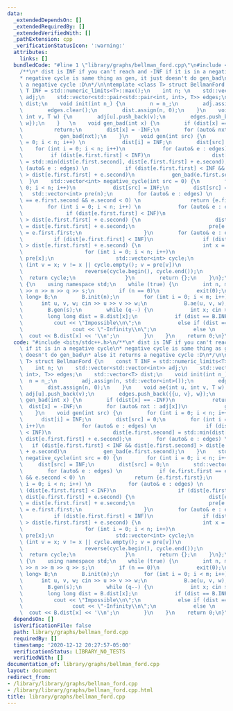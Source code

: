 ```yaml
---
data:
  _extendedDependsOn: []
  _extendedRequiredBy: []
  _extendedVerifiedWith: []
  _pathExtension: cpp
  _verificationStatusIcon: ':warning:'
  attributes:
    links: []
  bundledCode: "#line 1 \"library/graphs/bellman_ford.cpp\"\n#include <bits/stdc++.h>\n\
    /**\n* dist is INF if you can't reach and -INF if it is in a negative cycle\n\
    * negative cycle is same thing as gen, it just doesn't do gen_bad\n* also it returns\
    \ a negative cycle :D\n*/\n\ntemplate <class T> struct BellmanFord {\n    const\
    \ T INF = std::numeric_limits<T>::max();\n    int n; \n    std::vector<std::vector<int>>\
    \ adj;\n    std::vector<std::pair<std::pair<int, int>, T>> edges;\n    std::vector<T>\
    \ dist;\n    void init(int n_) {\n        n = n_;\n        adj.assign(n, std::vector<int>());\n\
    \        edges.clear();\n        dist.assign(n, 0);\n    }\n    void ae(int u,\
    \ int v, T w) {\n        adj[u].push_back(v);\n        edges.push_back({{u, v},\
    \ w});\n    }   \n    void gen_bad(int x) {\n        if (dist[x] == -INF)\n  \
    \          return;\n        dist[x] = -INF;\n        for (auto& nxt : adj[x])\n\
    \            gen_bad(nxt);\n    }\n    void gen(int src) {\n        for (int i\
    \ = 0; i < n; i++) \n            dist[i] = INF;\n        dist[src] = 0;\n    \
    \    for (int i = 0; i < n; i++)\n            for (auto& e : edges) \n       \
    \         if (dist[e.first.first] < INF)\n                    dist[e.first.second]\
    \ = std::min(dist[e.first.second], dist[e.first.first] + e.second);\n        for\
    \ (auto& e : edges) \n            if (dist[e.first.first] < INF && dist[e.first.second]\
    \ > dist[e.first.first] + e.second)\n            gen_bad(e.first.second);\n  \
    \  }\n    std::vector<int> negative_cycle(int src = 0) {\n        for (int i =\
    \ 0; i < n; i++)\n            dist[src] = INF;\n        dist[src] = 0;\n     \
    \   std::vector<int> pre(n);\n        for (auto& e : edges) \n            if (e.first.first\
    \ == e.first.second && e.second < 0) \n                return {e.first.first};\n\
    \        for (int i = 0; i < n; i++) \n            for (auto& e : edges) \n  \
    \              if (dist[e.first.first] < INF)\n                    if (dist[e.first.second]\
    \ > dist[e.first.first] + e.second) {\n                        dist[e.first.second]\
    \ = dist[e.first.first] + e.second;\n                        pre[e.first.second]\
    \ = e.first.first;\n                    }\n        for (auto& e : edges) \n  \
    \          if (dist[e.first.first] < INF)\n                if (dist[e.first.second]\
    \ > dist[e.first.first] + e.second) {\n                    int x = e.first.second;\n\
    \                    for (int i = 0; i < n; i++)\n                        x =\
    \ pre[x];\n                    std::vector<int> cycle;\n                    for\
    \ (int v = x; v != x || cycle.empty(); v = pre[v])\n                        cycle.push_back(v);\n\
    \                    reverse(cycle.begin(), cycle.end());\n                  \
    \  return cycle;\n                }\n        return {};\n    }\n};\n\nint main()\
    \ {\n    using namespace std;\n    while (true) {\n        int n, m, q, s; cin\
    \ >> n >> m >> q >> s;\n        if (n == 0)\n            exit(0);\n        BellmanFord<long\
    \ long> B;\n        B.init(n);\n        for (int i = 0; i < m; i++) {\n      \
    \      int u, v, w; cin >> u >> v >> w;\n            B.ae(u, v, w);\n        }\n\
    \        B.gen(s);\n        while (q--) {\n            int x; cin >> x;\n    \
    \        long long dist = B.dist[x];\n            if (dist == B.INF) \n      \
    \          cout << \"Impossible\\n\";\n            else if (dist == -B.INF)\n\
    \                cout << \"-Infinity\\n\";\n            else \n              \
    \  cout << B.dist[x] << '\\n';\n        }\n    }\n    return 0;\n}\n"
  code: "#include <bits/stdc++.h>\n/**\n* dist is INF if you can't reach and -INF\
    \ if it is in a negative cycle\n* negative cycle is same thing as gen, it just\
    \ doesn't do gen_bad\n* also it returns a negative cycle :D\n*/\n\ntemplate <class\
    \ T> struct BellmanFord {\n    const T INF = std::numeric_limits<T>::max();\n\
    \    int n; \n    std::vector<std::vector<int>> adj;\n    std::vector<std::pair<std::pair<int,\
    \ int>, T>> edges;\n    std::vector<T> dist;\n    void init(int n_) {\n      \
    \  n = n_;\n        adj.assign(n, std::vector<int>());\n        edges.clear();\n\
    \        dist.assign(n, 0);\n    }\n    void ae(int u, int v, T w) {\n       \
    \ adj[u].push_back(v);\n        edges.push_back({{u, v}, w});\n    }   \n    void\
    \ gen_bad(int x) {\n        if (dist[x] == -INF)\n            return;\n      \
    \  dist[x] = -INF;\n        for (auto& nxt : adj[x])\n            gen_bad(nxt);\n\
    \    }\n    void gen(int src) {\n        for (int i = 0; i < n; i++) \n      \
    \      dist[i] = INF;\n        dist[src] = 0;\n        for (int i = 0; i < n;\
    \ i++)\n            for (auto& e : edges) \n                if (dist[e.first.first]\
    \ < INF)\n                    dist[e.first.second] = std::min(dist[e.first.second],\
    \ dist[e.first.first] + e.second);\n        for (auto& e : edges) \n         \
    \   if (dist[e.first.first] < INF && dist[e.first.second] > dist[e.first.first]\
    \ + e.second)\n            gen_bad(e.first.second);\n    }\n    std::vector<int>\
    \ negative_cycle(int src = 0) {\n        for (int i = 0; i < n; i++)\n       \
    \     dist[src] = INF;\n        dist[src] = 0;\n        std::vector<int> pre(n);\n\
    \        for (auto& e : edges) \n            if (e.first.first == e.first.second\
    \ && e.second < 0) \n                return {e.first.first};\n        for (int\
    \ i = 0; i < n; i++) \n            for (auto& e : edges) \n                if\
    \ (dist[e.first.first] < INF)\n                    if (dist[e.first.second] >\
    \ dist[e.first.first] + e.second) {\n                        dist[e.first.second]\
    \ = dist[e.first.first] + e.second;\n                        pre[e.first.second]\
    \ = e.first.first;\n                    }\n        for (auto& e : edges) \n  \
    \          if (dist[e.first.first] < INF)\n                if (dist[e.first.second]\
    \ > dist[e.first.first] + e.second) {\n                    int x = e.first.second;\n\
    \                    for (int i = 0; i < n; i++)\n                        x =\
    \ pre[x];\n                    std::vector<int> cycle;\n                    for\
    \ (int v = x; v != x || cycle.empty(); v = pre[v])\n                        cycle.push_back(v);\n\
    \                    reverse(cycle.begin(), cycle.end());\n                  \
    \  return cycle;\n                }\n        return {};\n    }\n};\n\nint main()\
    \ {\n    using namespace std;\n    while (true) {\n        int n, m, q, s; cin\
    \ >> n >> m >> q >> s;\n        if (n == 0)\n            exit(0);\n        BellmanFord<long\
    \ long> B;\n        B.init(n);\n        for (int i = 0; i < m; i++) {\n      \
    \      int u, v, w; cin >> u >> v >> w;\n            B.ae(u, v, w);\n        }\n\
    \        B.gen(s);\n        while (q--) {\n            int x; cin >> x;\n    \
    \        long long dist = B.dist[x];\n            if (dist == B.INF) \n      \
    \          cout << \"Impossible\\n\";\n            else if (dist == -B.INF)\n\
    \                cout << \"-Infinity\\n\";\n            else \n              \
    \  cout << B.dist[x] << '\\n';\n        }\n    }\n    return 0;\n}"
  dependsOn: []
  isVerificationFile: false
  path: library/graphs/bellman_ford.cpp
  requiredBy: []
  timestamp: '2020-12-12 20:27:57-05:00'
  verificationStatus: LIBRARY_NO_TESTS
  verifiedWith: []
documentation_of: library/graphs/bellman_ford.cpp
layout: document
redirect_from:
- /library/library/graphs/bellman_ford.cpp
- /library/library/graphs/bellman_ford.cpp.html
title: library/graphs/bellman_ford.cpp
---
```

